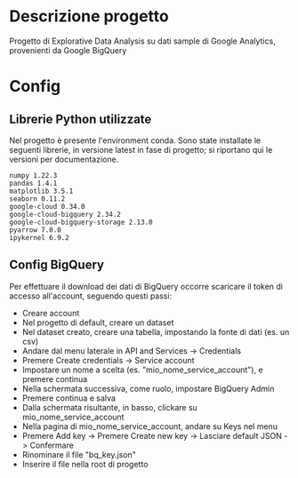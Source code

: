# Descrizione progetto

Progetto di Explorative Data Analysis su dati sample di Google Analytics, provenienti da Google BigQuery

# Config

## Librerie Python utilizzate

Nel progetto è presente l'environment conda. Sono state installate le seguenti librerie, in versione latest in fase di progetto; si riportano qui le versioni per documentazione.

```
numpy 1.22.3
pandas 1.4.1
matplotlib 3.5.1
seaborn 0.11.2
google-cloud 0.34.0
google-cloud-bigquery 2.34.2
google-cloud-bigquery-storage 2.13.0
pyarrow 7.0.0
ipykernel 6.9.2
```

## Config BigQuery

Per effettuare il download dei dati di BigQuery occorre scaricare il token di accesso all'account, seguendo questi passi:
- Creare account
- Nel progetto di default, creare un dataset
- Nel dataset creato, creare una tabella, impostando la fonte di dati (es. un csv)
- Andare dal menu laterale in API and Services -> Credentials
- Premere Create credentials -> Service account
- Impostare un nome a scelta (es. "mio_nome_service_account"), e premere continua
- Nella schermata successiva, come ruolo, impostare BigQuery Admin
- Premere continua e salva
- Dalla schermata risultante, in basso, clickare su mio_nome_service_account
- Nella pagina di mio_nome_service_account, andare su Keys nel menu
- Premere Add key -> Premere Create new key -> Lasciare default JSON -> Confermare
- Rinominare il file "bq_key.json"
- Inserire il file nella root di progetto